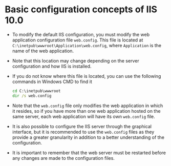 # Basic configuration concepts of IIS 10.0

* To modify the default IIS configuration, you must modify the web application configuration file `web.config`. This file is located at `C:\inetpub\wwwroot\Application\web.config`, where `Application` is the name of the web application.
* Note that this location may change depending on the server configuration and how IIS is installed.
* If you do not know where this file is located, you can use the following commands in Windows CMD to find it

  ```cmd
  cd C:\inetpub\wwwroot
  dir /s web.config
  ```

* Note that the `web.config` file only modifies the web application in which it resides, so if you have more than one web application hosted on the same server, each web application will have its own `web.config` file.
* It is also possible to configure the IIS server through the graphical interface, but it is recommended to use the `web.config` files as they provide a greater granularity in addition to a better understanding of the configuration.
* It is important to remember that the web server must be restarted before any changes are made to the configuration files.
